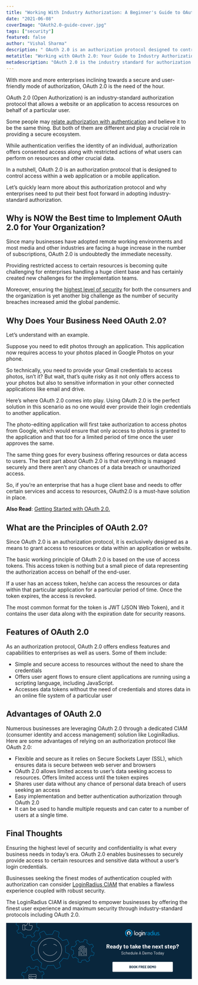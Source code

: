 ```yaml
---
title: "Working With Industry Authorization: A Beginner's Guide to OAuth 2.0"
date: "2021-06-08"
coverImage: "OAuth2.0-guide-cover.jpg"
tags: ["security"]
featured: false 
author: "Vishal Sharma"
description: " OAuth 2.0 is an authorization protocol designed to control access within a web application or a mobile application. Here’s an interesting read showcasing the role of OAuth 2.0 for offering secure access to resources and why enterprises should get it in place."
metatitle: "Working with OAuth 2.0: Your Guide to Industry Authorization"
metadescription: "OAuth 2.0 is the industry standard for authorization. Here’s an insightful read depicting the role of OAuth 2.0 along with its features and advantages."
---
```


With more and more enterprises inclining towards a secure and user-friendly mode of authorization, OAuth 2.0 is the need of the hour. 

OAuth 2.0 (Open Authorization) is an industry-standard authorization protocol that allows a website or an application to access resources on behalf of a particular user. 

Some people may [relate authorization with authentication](https://www.loginradius.com/blog/identity/2020/06/authentication-vs-authorization-infographic/#:~:text=In%20other%20words%2C%20authentication%20is,and%20privileges%20of%20a%20user.) and believe it to be the same thing. But both of them are different and play a crucial role in providing a secure ecosystem. 

While authentication verifies the identity of an individual, authorization offers consented access along with restricted actions of what users can perform on resources and other crucial data. 

In a nutshell, OAuth 2.0 is an authorization protocol that is designed to control access within a web application or a mobile application. 

Let’s quickly learn more about this authorization protocol and why enterprises need to put their best foot forward in adopting industry-standard authorization. 


## Why is NOW the Best time to Implement OAuth 2.0  for Your Organization?

Since many businesses have adopted remote working environments and most media and other industries are facing a huge increase in the number of subscriptions, OAuth 2.0 is undoubtedly the immediate necessity. 

Providing restricted access to certain resources is becoming quite challenging for enterprises handling a huge client base and has certainly created new challenges for the implementation teams. 

Moreover, ensuring the [highest level of security](https://www.loginradius.com/blog/identity/2020/12/data-security-best-practices/) for both the consumers and the organization is yet another big challenge as the number of security breaches increased amid the global pandemic. 


## Why Does Your Business Need OAuth 2.0?

Let’s understand with an example. 

Suppose you need to edit photos through an application. This application now requires access to your photos placed in Google Photos on your phone. 

So technically, you need to provide your Gmail credentials to access photos, isn’t it? But wait, that’s quite risky as it not only offers access to your photos but also to sensitive information in your other connected applications like email and drive. 

Here’s where OAuth 2.0 comes into play. Using OAuth 2.0 is the perfect solution in this scenario as no one would ever provide their login credentials to another application. 

The photo-editing application will first take authorization to access photos from Google, which would ensure that only access to photos is granted to the application and that too for a limited period of time once the user approves the same. 

The same thing goes for every business offering resources or data access to users. The best part about OAuth 2.0 is that everything is managed securely and there aren’t any chances of a data breach or unauthorized access. 

So, if you’re an enterprise that has a huge client base and needs to offer certain services and access to resources, OAuth2.0 is a must-have solution in place. 

**Also Read**: [Getting Started with OAuth 2.0.](https://www.loginradius.com/blog/engineering/oauth2/) 


## What are the Principles of OAuth 2.0? 

Since OAuth 2.0 is an authorization protocol, it is exclusively designed as a means to grant access to resources or data within an application or website. 

The basic working principle of OAuth 2.0 is based on the use of access tokens. This access token is nothing but a small piece of data representing the authorization access on behalf of the end-user. 

If a user has an access token, he/she can access the resources or data within that particular application for a particular period of time. Once the token expires, the access is revoked. 

The most common format for the token is JWT (JSON Web Token), and it contains the user data along with the expiration date for security reasons. 


## Features of OAuth 2.0 

As an authorization protocol, OAuth 2.0 offers endless features and capabilities to enterprises as well as users. Some of them include: 



*   Simple and secure access to resources without the need to share the credentials
*   Offers user agent flows to ensure client applications are running using a scripting language, including JavaScript.
*   Accesses data tokens without the need of credentials and stores data in an online file system of a particular user


## Advantages of OAuth 2.0

Numerous businesses are leveraging OAuth 2.0 through a dedicated CIAM (consumer identity and access management) solution like LoginRadius. Here are some advantages of relying on an authorization protocol like OAuth 2.0: 



*   Flexible and secure as it relies on Secure Sockets Layer (SSL), which ensures data is secure between web server and browsers 
*   OAuth 2.0 allows limited access to user’s data seeking access to resources. Offers limited access until the token expires
*   Shares user data without any chance of personal data breach of users seeking an access
*   Easy implementation and better authentication authorization through OAuth 2.0 
*   It can be used to handle multiple requests and can cater to a number of users at a single time. 


## Final Thoughts 

Ensuring the highest level of security and confidentiality is what every business needs in today’s era. OAuth 2.0 enables businesses to securely provide access to certain resources and sensitive data without a user’s login credentials. 

Businesses seeking the finest modes of authentication coupled with authorization can consider [LoginRadius CIAM](https://www.loginradius.com/) that enables a flawless experience coupled with robust security.

The LoginRadius CIAM is designed to empower businesses by offering the finest user experience and maximum security through industry-standard protocols including OAuth 2.0.


[![book-free-demo-loginradius](../../assets/book-a-demo-loginradius.png)](https://www.loginradius.com/book-a-demo/)
